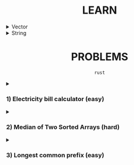 <h1 align="center"> LEARN </h1>

<details>
  <summary> Vector </summary>  
  
  ### 1. Creating a Vector
  
  - **`new`**: Creates a new, empty vector.
  - **`with_capacity`**: Creates a new, empty vector with a specified capacity.
  - **`vec!`**: Macro for creating a vector with initial values.
  
  ```rust
  fn main() {
      let v: Vec<i32> = Vec::new();
      let v_with_capacity: Vec<i32> = Vec::with_capacity(10);
      let v_macro = vec![1, 2, 3, 4, 5];
  }
  ```
  
  ### 2. Adding Elements
  
  - **`push`**: Adds an element to the end of the vector.
  
  ```rust
  fn main() {
      let mut v = Vec::new();
      v.push(1);
      v.push(2);
      println!("{:?}", v); // Output: [1, 2]
  }
  ```
  
  ### 3. Removing Elements
  
  - **`pop`**: Removes the last element from the vector and returns it.
  
  ```rust
  fn main() {
      let mut v = vec![1, 2, 3];
      let last = v.pop();
      println!("{:?}, {:?}", v, last); // Output: [1, 2], Some(3)
  }
  ```
  
  - **`remove`**: Removes the element at a specified index.
  
  ```rust
  fn main() {
      let mut v = vec![1, 2, 3];
      let second = v.remove(1);
      println!("{:?}, {:?}", v, second); // Output: [1, 3], 2
  }
  ```
  
  ### 4. Accessing Elements
  
  - **`get`**: Returns an option reference to the element at the specified index.
  
  ```rust
  fn main() {
      let v = vec![1, 2, 3];
      match v.get(1) {
          Some(value) => println!("Value at index 1: {}", value),
          None => println!("No value at index 1"),
      }
  }
  ```
  
  - **Indexing**: Using square brackets to access elements (panics if out of bounds).
  
  ```rust
  fn main() {
      let v = vec![1, 2, 3];
      let first = v[0];
      println!("First element: {}", first); // Output: 1
  }
  ```
  
  ### 5. Iterating
  
  - **`iter`**: Returns an iterator over the vector.
  - **`iter_mut`**: Returns a mutable iterator over the vector.
  - **`into_iter`**: Consumes the vector and returns an iterator that takes ownership.
  
  ```rust
  fn main() {
      let v = vec![1, 2, 3];
      
      // Immutable iteration
      for val in v.iter() {
          println!("{}", val);
      }
      
      // Mutable iteration
      let mut v = vec![1, 2, 3];
      for val in v.iter_mut() {
          *val *= 2;
      }
      println!("{:?}", v); // Output: [2, 4, 6]
      
      // Consuming iteration
      for val in v.into_iter() {
          println!("{}", val);
      }
  }
  ```
  
  ### 6. Transforming and Extending
  
  - **`extend`**: Extends the vector by appending elements from an iterator.
  
  ```rust
  fn main() {
      let mut v = vec![1, 2, 3];
      v.extend(vec![4, 5, 6]);
      println!("{:?}", v); // Output: [1, 2, 3, 4, 5, 6]
  }
  ```
  
  - **`map`**: Transforms elements (used with iterators).
  
  ```rust
  fn main() {
      let v = vec![1, 2, 3];
      let v2: Vec<_> = v.iter().map(|x| x * 2).collect();
      println!("{:?}", v2); // Output: [2, 4, 6]
  }
  ```
  
  ### 7. Slicing
  
  - **`as_slice`**: Returns a slice of the whole vector.
  - **`split_at`**: Splits the vector at a given index.
  
  ```rust
  fn main() {
      let v = vec![1, 2, 3, 4, 5];
      let slice = v.as_slice();
      println!("{:?}", slice); // Output: [1, 2, 3, 4, 5]
      
      let (left, right) = v.split_at(2);
      println!("{:?}, {:?}", left, right); // Output: [1, 2], [3, 4, 5]
  }
  ```
  
  ### 8. Checking Properties
  
  - **`is_empty`**: Checks if the vector is empty.
  - **`len`**: Returns the number of elements in the vector.
  
  ```rust
  fn main() {
      let v: Vec<i32> = Vec::new();
      println!("Is empty: {}", v.is_empty()); // Output: true
      
      let v = vec![1, 2, 3];
      println!("Length: {}", v.len()); // Output: 3
  }
  ```
  
  ### 9. Sorting
  
  - **`sort`**: Sorts the vector in place.
  
  ```rust
  fn main() {
      let mut v = vec![3, 1, 2];
      v.sort();
      println!("{:?}", v); // Output: [1, 2, 3]
  }
  ```
  
  ### 10. Removing Elements by Condition
  
  - **`retain`**: Retains only the elements specified by the predicate.
  
  ```rust
  fn main() {
      let mut v = vec![1, 2, 3, 4, 5];
      v.retain(|&x| x % 2 == 0);
      println!("{:?}", v); // Output: [2, 4]
  }
  ```
</details>

<details>
  <summary> String </summary>
  
  ### 1. Creating and Initializing
  
  - **`new`**: Creates a new, empty `String`.
  - **`from`**: Creates a `String` from a `&str`.
  
  ```rust
  fn main() {
      let s1 = String::new();
      let s2 = String::from("hello");
  }
  ```
  
  ### 2. Appending
  
  - **`push`**: Appends a character to the end of a `String`.
  - **`push_str`**: Appends a string slice to the end of a `String`.
  
  ```rust
  fn main() {
      let mut s = String::from("hello");
      s.push(' ');
      s.push_str("world");
      println!("{}", s); // Output: "hello world"
  }
  ```
  
  ### 3. Accessing Characters and Slices
  
  - **`chars`**: Returns an iterator over the characters of the string.
  - **`get`**: Returns an option reference to a substring.
  
  ```rust
  fn main() {
      let s = String::from("hello");
      
      // Iterating over characters
      for c in s.chars() {
          println!("{}", c);
      }
  
      // Getting a substring
      if let Some(sub) = s.get(1..4) {
          println!("{}", sub); // Output: "ell"
      }
  }
  ```
  
  ### 4. Length and Capacity
  
  - **`len`**: Returns the number of bytes in the string.
  - **`is_empty`**: Checks if the string is empty.
  - **`capacity`**: Returns the total capacity of the string in bytes.
  
  ```rust
  fn main() {
      let s = String::from("hello");
      println!("Length: {}", s.len()); // Output: 5
      println!("Is empty: {}", s.is_empty()); // Output: false
      println!("Capacity: {}", s.capacity()); // Output: varies
  }
  ```
  
  ### 5. Modifying
  
  - **`clear`**: Clears the string, removing all contents.
  - **`replace`**: Replaces all matches of a pattern with another string.
  
  ```rust
  fn main() {
      let mut s = String::from("hello");
      s.clear();
      println!("Cleared string: '{}'", s); // Output: ""
  
      let s = String::from("hello world");
      let replaced = s.replace("world", "Rust");
      println!("Replaced string: {}", replaced); // Output: "hello Rust"
  }
  ```
  
  ### 6. Trimming and Splitting
  
  - **`trim`**: Removes whitespace from both ends of a string.
  - **`split`**: Splits the string on a pattern, returning an iterator.
  
  ```rust
  fn main() {
      let s = String::from("  hello  ");
      let trimmed = s.trim();
      println!("Trimmed: '{}'", trimmed); // Output: "hello"
  
      let s = String::from("hello world");
      for part in s.split(' ') {
          println!("{}", part); // Output: "hello" and "world"
      }
  }
  ```
  
  ### 7. Case Conversion
  
  - **`to_lowercase`**: Converts the string to lowercase.
  - **`to_uppercase`**: Converts the string to uppercase.
  
  ```rust
  fn main() {
      let s = String::from("HeLLo WoRLd");
      println!("Lowercase: {}", s.to_lowercase()); // Output: "hello world"
      println!("Uppercase: {}", s.to_uppercase()); // Output: "HELLO WORLD"
  }
  ```
  
  ### 8. Searching
  
  - **`contains`**: Checks if the string contains a substring.
  - **`find`**: Finds the byte index of the first occurrence of a pattern.
  
  ```rust
  fn main() {
      let s = String::from("hello world");
      println!("Contains 'world': {}", s.contains("world")); // Output: true
  
      if let Some(index) = s.find('o') {
          println!("First 'o' at index: {}", index); // Output: 4
      }
  }
  ```
  
  ### 9. Conversion
  
  - **`parse`**: Parses a string into another type that implements the `FromStr` trait.
  - **`as_str`**: Converts the `String` to a `&str`.
  
  ```rust
  fn main() {
      let s = String::from("42");
      let num: i32 = s.parse().expect("Not a number!");
      println!("Parsed number: {}", num); // Output: 42
  
      let s = String::from("hello");
      let slice: &str = s.as_str();
      println!("String slice: {}", slice); // Output: "hello"
  }
  ```
  
  ### 10. Concatenation
  
  - **`+` Operator**: Concatenates two strings.
  - **`format!` Macro**: Formats a string using the given arguments.
  
  ```rust
  fn main() {
      let s1 = String::from("hello");
      let s2 = String::from("world");
      let s3 = s1 + " " + &s2;
      println!("{}", s3); // Output: "hello world"
  
      let s1 = String::from("hello");
      let s2 = String::from("world");
      let s3 = format!("{} {}", s1, s2);
      println!("{}", s3); // Output: "hello world"
  }
  ```
</details>

<h1 align="center"> PROBLEMS </h1>

<div align="center">
  
  `rust`
</div>

<details>
  <summary>
    <h3> 1) Electricity bill calculator (easy) </h3>
  </summary>

  ```rust
  // Electricity bill calculator
  // Level : easy
  // 
  // Calculate the electricity bill, 
  // The inputs will be previous and current reading of electricity/power used in units,
  // Output should be the total amount of price (unit price is given below)
  // unit price - 
  // for the first 0 to 100 units in the total units used - price per unit is 2
  // for the second 100 units, that is from 101 to 200 units - price per unit is 2.5
  // for the third 100 units, that is from 201 to 300 units - price per unit is 3
  // for the fourth 100 units, that is above 300 - price per unit is 4
  // eg. for a consumer who used 267 units of power - the bill will be 651 
  // for the first 100 units 100 times 2 is 200, second 100 unit 100 times 2.5 is 250, third remaining 67 units 67 times 3 is 201
  // the total of 200, 250 and 201 is 651
  
  
  use std::io::{Write, stdin, stdout};
  
  fn main(){
      let mut p_reading: String = String::new(); 
      print!("Enter the previous reading : ");
      stdout().flush().unwrap();
      stdin().read_line(&mut p_reading).expect("Something went wrong");
      let p_reading: i32 = p_reading.trim().parse().expect("Not a number");
  
      let mut c_reading: String = String::new(); 
      print!("Enter the current reading : ");
      stdout().flush().unwrap();
      stdin().read_line(&mut c_reading).expect("Something went wrong");
      let c_reading: i32 = c_reading.trim().parse().expect("Not a number");
  
      let used_units: i32 = c_reading - p_reading;
      let amount: f32 = calculate_unit_price(used_units);
      println!("amount is : {}", amount);
  }
  
  fn calculate_unit_price(used_units: i32) -> f32 {
      let used: f32 = (used_units as f32/100.0).ceil();
      match used {
          x if x < 1.0 => 0.0,
          1.0 => (used_units*2) as f32,
          2.0 => 100.0*2.0+((used_units-100) as f32)*2.5,
          3.0 => 100.0*4.5+((used_units-200) as f32)*3.0,
          _ => 100.0*7.5+((used_units-300) as f32)*4.0 
      }
  }
  ```
</details>

<details>
  <summary>
    <h3> 2) Median of Two Sorted Arrays (hard) </h3>
  </summary>
  
  ```rust
  // Median of two sorted arrays (Leetcode - Q.04)
  // Level: hard
  //
  // Given two sorted arrays nums1 and nums2 of size m and n respectively, return the median of the two sorted arrays.
  
  // The overall run time complexity should be O(log (m+n)).
  
  // Example 1:
  
  // Input: nums1 = [1,3], nums2 = [2]
  // Output: 2.00000
  // Explanation: merged array = [1,2,3] and median is 2.
  
  // Example 2:
  
  // Input: nums1 = [1,2], nums2 = [3,4]
  // Output: 2.50000
  // Explanation: merged array = [1,2,3,4] and median is (2 + 3) / 2 = 2.5.
  
  
  pub fn find_median_sorted_arrays(nums1: Vec<i32>, nums2: Vec<i32>) -> f64 {
      let l1: i32 = nums1.len() as i32;
      let l2: i32 = nums2.len() as i32;
      let t_len: i32 = l1 + l2;
      let middle: i32 = ((t_len - 1) as f32 / 2.0).ceil() as i32;
      let mut i: i32 = 0;
      let mut j: i32 = 0;
      let is_even: bool = t_len % 2 == 0;
      let mut amount: i32 = 0;
      let mut mean: f64 = 0.0;
      if l1 == 0 || l2 == 0 {
          if l1 == 0 {
              if is_even {
                  mean = (nums2[(middle-1) as usize] + nums2[middle as usize]) as f64 / 2.0;
              } else {
                  mean = nums2[middle as usize] as f64;
              }
          } else {
              if is_even {
                  mean = (nums1[(middle-1) as usize] + nums1[middle as usize]) as f64 / 2.0;
              } else {
                  mean = nums1[middle as usize] as f64;
              }
          }
      } else {
          for count in 0..=middle {
              if nums1[i as usize] < nums2[j as usize] {
                  if is_even && count == middle - 1 {
                      amount = amount + nums1[i as usize];
                  }
                  if count == middle {
                      amount = amount + nums1[i as usize];
                  }
                  i = i + 1;
              } else {
                  if is_even && count == middle - 1 {
                      amount = amount + nums2[j as usize];
                  }
                  if count == middle {
                      amount = amount + nums2[j as usize];
                  }
                  j = j + 1;
              }
              if i >= l1 || j >= l2 {
                  break;
              }
          }
          if (i+j-1) == middle {
              mean = if is_even { amount as f64/2.0 } else { amount as f64 };
          } else if j >= l2 {
              if (i+j-1) == middle-1 {
                  if is_even {
                      mean = (amount + nums1[(middle - j) as usize]) as f64 / 2.0;
                  } else {
                      mean = nums1[(middle - j) as usize] as f64;
                  }
              } else {
                  if is_even {
                      mean = (nums1[(middle-j-1) as usize] + nums1[(middle-j) as usize]) as f64 / 2.0;
                  } else {
                      mean = nums1[(middle - j) as usize] as f64;
                  }
              }
          } else if i >= l1 {
              if (i+j-1) == middle-1 {
                  if is_even {
                      mean = (amount + nums2[(middle - i) as usize]) as f64 / 2.0;
                  } else {
                      mean = nums2[(middle - i) as usize] as f64;
                  }
              } else {
                  if is_even {
                      mean = (nums2[(middle-i-1) as usize] + nums2[(middle-i) as usize]) as f64 / 2.0;
                  } else {
                      mean = nums2[(middle - i) as usize] as f64;
                  }
              }
          }
      }
      return mean;
  }
  fn main() {
      assert_eq!(2.5 , find_median_sorted_arrays(vec![1, 2], vec![3, 4]), "median should be 2.5");
      assert_eq!(1.0 , find_median_sorted_arrays(vec![], vec![1]), "median should be 1.2");
      assert_eq!(2.0 , find_median_sorted_arrays(vec![1, 2], vec![3]), "median should be 2.0");
      assert_eq!(4.0 , find_median_sorted_arrays(vec![1, 4, 6], vec![2, 3, 5, 7]), "median should be 4.0");
      println!("Test passed...");
  }
  ```
</details>

<details>
  <summary>
    <h3> 3) Longest common prefix (easy) </h3>
  </summary>

  ```rust
  // Longest common prefix (Leetcode - Q.14)
  // Level : easy
  //
  // Write a function to find the longest common prefix string amongst an array of strings.
  
  // If there is no common prefix, return an empty string "".
  
  // Example 1:
  
  // Input: strs = ["flower","flow","flight"]
  // Output: "fl"
  
  // Example 2:
  
  // Input: strs = ["dog","racecar","car"]
  // Output: ""
  // Explanation: There is no common prefix among the input strings.
  
  // Constraints:
  
  //     1 <= strs.length <= 200
  //     0 <= strs[i].length <= 200
  //     strs[i] consists of only lowercase English letters.
  
  pub fn longest_common_prefix(strs: Vec<String>) -> String {
      if strs.len() == 0 {
          return String::new();
      } else if strs.len() == 1 {
           return strs[0].clone();
      }
      let mut string: String = String::new();
      let mut count: usize = 0;
      let test: String = strs[0].clone();
      loop {
          let mut flag: bool = false;
          for i in 0..strs.len() {
              if strs[i].len() == 0 {
                  flag = true;
                  break;
              }
              if test.get(count..=count) != strs[i].get(count..=count) {
                  flag = true;
                  break;
              } else {
                  if test.get(count..=count) == None {
                      flag = true;
                      break;
                  }
              }
          }
          if !flag {
              string.push_str(test.get(count..=count).unwrap());
              count = count + 1;
          } else {
              break;
          }
      }
      string
  }
  
  fn main() {
      let str: String = longest_common_prefix(vec!["flower".to_string(),"flow".to_string(),"flight".to_string()]);
      // let str: String = longest_common_prefix(vec!["".to_string(), "".to_string()]);
      // let str: String = longest_common_prefix(vec!["ab".to_string(), "a".to_string()]);
      // let str: String = longest_common_prefix(vec!["flower".to_string(), "flower".to_string()]);
      println!("longest common prefix is : {}", str);
  }
  ```
</details>
